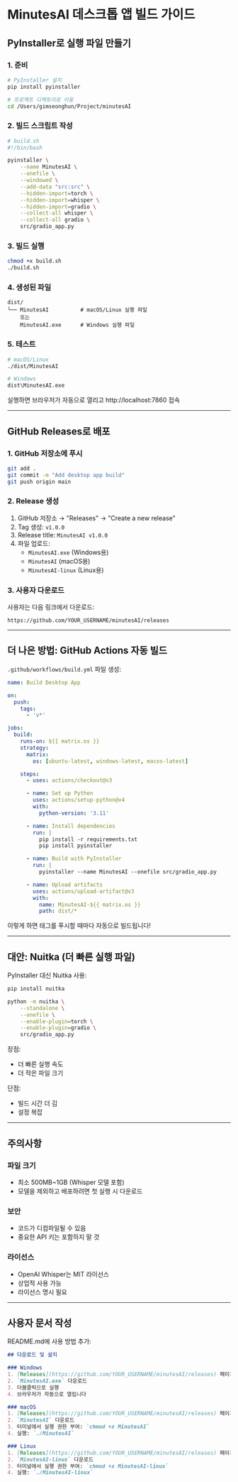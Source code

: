 # MinutesAI 데스크톱 앱 빌드 가이드

## PyInstaller로 실행 파일 만들기

### 1. 준비

```bash
# PyInstaller 설치
pip install pyinstaller

# 프로젝트 디렉토리로 이동
cd /Users/gimseonghun/Project/minutesAI
```

### 2. 빌드 스크립트 작성

```bash
# build.sh
#!/bin/bash

pyinstaller \
    --name MinutesAI \
    --onefile \
    --windowed \
    --add-data "src:src" \
    --hidden-import=torch \
    --hidden-import=whisper \
    --hidden-import=gradio \
    --collect-all whisper \
    --collect-all gradio \
    src/gradio_app.py
```

### 3. 빌드 실행

```bash
chmod +x build.sh
./build.sh
```

### 4. 생성된 파일

```
dist/
└── MinutesAI          # macOS/Linux 실행 파일
    또는
    MinutesAI.exe      # Windows 실행 파일
```

### 5. 테스트

```bash
# macOS/Linux
./dist/MinutesAI

# Windows
dist\MinutesAI.exe
```

실행하면 브라우저가 자동으로 열리고 http://localhost:7860 접속

---

## GitHub Releases로 배포

### 1. GitHub 저장소에 푸시

```bash
git add .
git commit -m "Add desktop app build"
git push origin main
```

### 2. Release 생성

1. GitHub 저장소 → "Releases" → "Create a new release"
2. Tag 생성: `v1.0.0`
3. Release title: `MinutesAI v1.0.0`
4. 파일 업로드:
   - `MinutesAI.exe` (Windows용)
   - `MinutesAI` (macOS용)
   - `MinutesAI-linux` (Linux용)

### 3. 사용자 다운로드

사용자는 다음 링크에서 다운로드:
```
https://github.com/YOUR_USERNAME/minutesAI/releases
```

---

## 더 나은 방법: GitHub Actions 자동 빌드

`.github/workflows/build.yml` 파일 생성:

```yaml
name: Build Desktop App

on:
  push:
    tags:
      - 'v*'

jobs:
  build:
    runs-on: ${{ matrix.os }}
    strategy:
      matrix:
        os: [ubuntu-latest, windows-latest, macos-latest]

    steps:
      - uses: actions/checkout@v3

      - name: Set up Python
        uses: actions/setup-python@v4
        with:
          python-version: '3.11'

      - name: Install dependencies
        run: |
          pip install -r requirements.txt
          pip install pyinstaller

      - name: Build with PyInstaller
        run: |
          pyinstaller --name MinutesAI --onefile src/gradio_app.py

      - name: Upload artifacts
        uses: actions/upload-artifact@v3
        with:
          name: MinutesAI-${{ matrix.os }}
          path: dist/*
```

이렇게 하면 태그를 푸시할 때마다 자동으로 빌드됩니다!

---

## 대안: Nuitka (더 빠른 실행 파일)

PyInstaller 대신 Nuitka 사용:

```bash
pip install nuitka

python -m nuitka \
    --standalone \
    --onefile \
    --enable-plugin=torch \
    --enable-plugin=gradio \
    src/gradio_app.py
```

장점:
- 더 빠른 실행 속도
- 더 작은 파일 크기

단점:
- 빌드 시간 더 김
- 설정 복잡

---

## 주의사항

### 파일 크기
- 최소 500MB~1GB (Whisper 모델 포함)
- 모델을 제외하고 배포하려면 첫 실행 시 다운로드

### 보안
- 코드가 디컴파일될 수 있음
- 중요한 API 키는 포함하지 말 것

### 라이선스
- OpenAI Whisper는 MIT 라이선스
- 상업적 사용 가능
- 라이선스 명시 필요

---

## 사용자 문서 작성

README.md에 사용 방법 추가:

```markdown
## 다운로드 및 설치

### Windows
1. [Releases](https://github.com/YOUR_USERNAME/minutesAI/releases) 페이지 접속
2. `MinutesAI.exe` 다운로드
3. 더블클릭으로 실행
4. 브라우저가 자동으로 열립니다

### macOS
1. [Releases](https://github.com/YOUR_USERNAME/minutesAI/releases) 페이지 접속
2. `MinutesAI` 다운로드
3. 터미널에서 실행 권한 부여: `chmod +x MinutesAI`
4. 실행: `./MinutesAI`

### Linux
1. [Releases](https://github.com/YOUR_USERNAME/minutesAI/releases) 페이지 접속
2. `MinutesAI-linux` 다운로드
3. 터미널에서 실행 권한 부여: `chmod +x MinutesAI-linux`
4. 실행: `./MinutesAI-linux`
```
